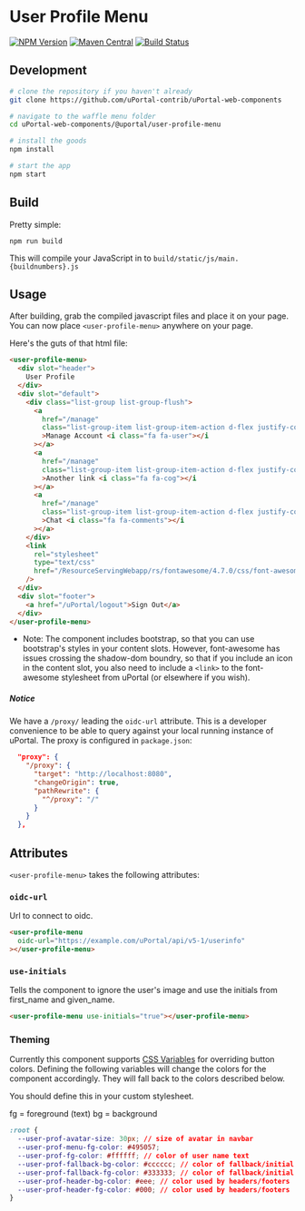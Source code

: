 # User Profile Menu

[![NPM Version](https://img.shields.io/npm/v/@uportal/user-profile-menu.svg)](https://www.npmjs.com/package/@uportal/user-profile-menu)
[![Maven Central](https://maven-badges.herokuapp.com/maven-central/org.webjars.npm/uportal__user-profile-menu/badge.svg)](https://maven-badges.herokuapp.com/maven-central/org.webjars.npm/uportal__user-profile-menu)
[![Build Status](https://travis-ci.org/uPortal-contrib/uPortal-web-components.svg?branch=master)](https://travis-ci.org/uPortal-contrib/uPortal-web-components)

## Development

```bash
# clone the repository if you haven't already
git clone https://github.com/uPortal-contrib/uPortal-web-components

# navigate to the waffle menu folder
cd uPortal-web-components/@uportal/user-profile-menu

# install the goods
npm install

# start the app
npm start
```

## Build

Pretty simple:

`npm run build`

This will compile your JavaScript in to `build/static/js/main.{buildnumbers}.js`

## Usage

After building, grab the compiled javascript files and place it on your page.
You can now place `<user-profile-menu>` anywhere on your page.

Here's the guts of that html file:

```html
<user-profile-menu>
  <div slot="header">
    User Profile
  </div>
  <div slot="default">
    <div class="list-group list-group-flush">
      <a
        href="/manage"
        class="list-group-item list-group-item-action d-flex justify-content-between"
        >Manage Account <i class="fa fa-user"></i
      ></a>
      <a
        href="/manage"
        class="list-group-item list-group-item-action d-flex justify-content-between"
        >Another link <i class="fa fa-cog"></i
      ></a>
      <a
        href="/manage"
        class="list-group-item list-group-item-action d-flex justify-content-between"
        >Chat <i class="fa fa-comments"></i
      ></a>
    </div>
    <link
      rel="stylesheet"
      type="text/css"
      href="/ResourceServingWebapp/rs/fontawesome/4.7.0/css/font-awesome.min.css"
    />
  </div>
  <div slot="footer">
    <a href="/uPortal/logout">Sign Out</a>
  </div>
</user-profile-menu>
```

- Note: The component includes bootstrap, so that you can use bootstrap's styles in your content slots. However, font-awesome has issues crossing the shadow-dom boundry, so that if you include an icon in the content slot, you also need to include a `<link>` to the font-awesome stylesheet from uPortal (or elsewhere if you wish).

##### Notice

We have a `/proxy/` leading the `oidc-url` attribute. This is a developer convenience to be able to query against your local running instance of uPortal. The proxy is configured in `package.json`:

```json
  "proxy": {
    "/proxy": {
      "target": "http://localhost:8080",
      "changeOrigin": true,
      "pathRewrite": {
        "^/proxy": "/"
      }
    }
  },
```

## Attributes

`<user-profile-menu>` takes the following attributes:

### `oidc-url`

Url to connect to oidc.

```html
<user-profile-menu
  oidc-url="https://example.com/uPortal/api/v5-1/userinfo"
></user-profile-menu>
```

### `use-initials`

Tells the component to ignore the user's image and use the initials from first_name and given_name.

```html
<user-profile-menu use-initials="true"></user-profile-menu>
```

### Theming

Currently this component supports [CSS Variables](https://developer.mozilla.org/en-US/docs/Web/CSS/Using_CSS_variables) for overriding button colors. Defining the following variables will change the colors for the component accordingly. They will fall back to the colors described below.

You should define this in your custom stylesheet.

fg = foreground (text)
bg = background

```css
:root {
  --user-prof-avatar-size: 30px; // size of avatar in navbar
  --user-prof-menu-fg-color: #495057;
  --user-prof-fg-color: #ffffff; // color of user name text
  --user-prof-fallback-bg-color: #cccccc; // color of fallback/initial background
  --user-prof-fallback-fg-color: #333333; // color of fallback/initial text
  --user-prof-header-bg-color: #eee; // color used by headers/footers
  --user-prof-header-fg-color: #000; // color used by headers/footers
}
```
